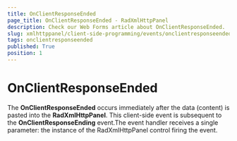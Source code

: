 ```yaml
---
title: OnClientResponseEnded
page_title: OnClientResponseEnded - RadXmlHttpPanel
description: Check our Web Forms article about OnClientResponseEnded.
slug: xmlhttppanel/client-side-programming/events/onclientresponseended
tags: onclientresponseended
published: True
position: 1
---
```


# OnClientResponseEnded




The **OnClientResponseEnded** occurs immediately after the data (content) is pasted into the **RadXmlHttpPanel**. This client-side event is subsequent to the **OnClientResponseEnding** event.The event handler receives a single parameter: the instance of the RadXmlHttpPanel control firing the event.
